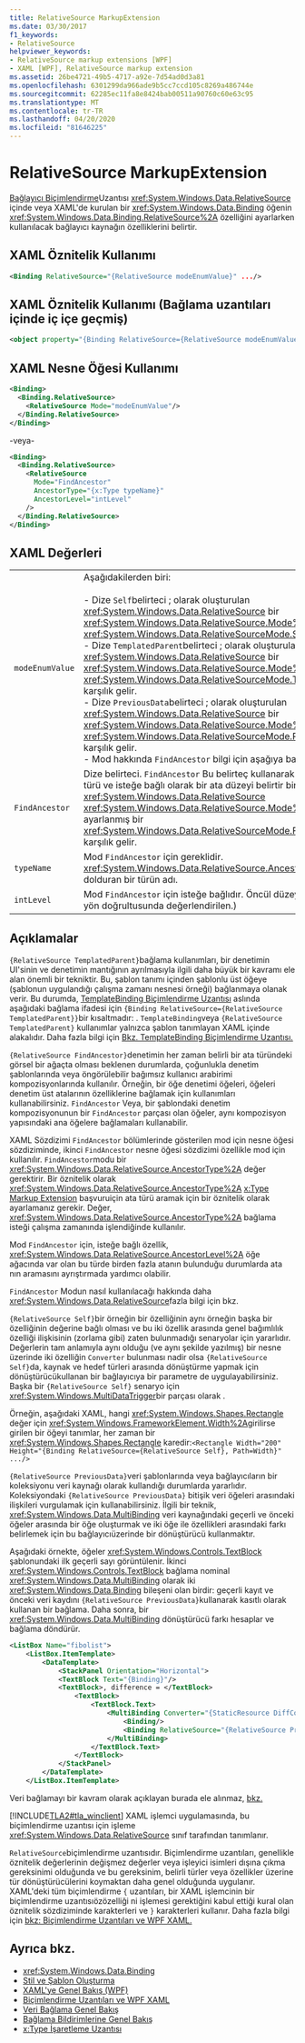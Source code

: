 ```yaml
---
title: RelativeSource MarkupExtension
ms.date: 03/30/2017
f1_keywords:
- RelativeSource
helpviewer_keywords:
- RelativeSource markup extensions [WPF]
- XAML [WPF], RelativeSource markup extension
ms.assetid: 26be4721-49b5-4717-a92e-7d54ad0d3a81
ms.openlocfilehash: 6301299da966ade9b5cc7ccd105c8269a486744e
ms.sourcegitcommit: 62285ec11fa8e8424bab00511a90760c60e63c95
ms.translationtype: MT
ms.contentlocale: tr-TR
ms.lasthandoff: 04/20/2020
ms.locfileid: "81646225"
---
```

# <a name="relativesource-markupextension"></a>RelativeSource MarkupExtension

[Bağlayıcı Biçimlendirme](binding-markup-extension.md)Uzantısı <xref:System.Windows.Data.RelativeSource> içinde veya XAML'de kurulan bir <xref:System.Windows.Data.Binding> öğenin <xref:System.Windows.Data.Binding.RelativeSource%2A> özelliğini ayarlarken kullanılacak bağlayıcı kaynağın özelliklerini belirtir.

## <a name="xaml-attribute-usage"></a>XAML Öznitelik Kullanımı

```xml
<Binding RelativeSource="{RelativeSource modeEnumValue}" .../>
```

## <a name="xaml-attribute-usage-nested-within-binding-extension"></a>XAML Öznitelik Kullanımı (Bağlama uzantıları içinde iç içe geçmiş)

```xml
<object property="{Binding RelativeSource={RelativeSource modeEnumValue} ...}" .../>
```

## <a name="xaml-object-element-usage"></a>XAML Nesne Öğesi Kullanımı

```xml
<Binding>
  <Binding.RelativeSource>
    <RelativeSource Mode="modeEnumValue"/>
  </Binding.RelativeSource>
</Binding>
```

-veya-

```xml
<Binding>
  <Binding.RelativeSource>
    <RelativeSource
      Mode="FindAncestor"
      AncestorType="{x:Type typeName}"
      AncestorLevel="intLevel"
    />
  </Binding.RelativeSource>
</Binding>
```

## <a name="xaml-values"></a>XAML Değerleri

|||
|-|-|
|`modeEnumValue`|Aşağıdakilerden biri:<br /><br /> - Dize `Self`belirteci ; olarak oluşturulan <xref:System.Windows.Data.RelativeSource> bir <xref:System.Windows.Data.RelativeSource.Mode%2A> özellik için <xref:System.Windows.Data.RelativeSourceMode.Self>ayarlanır karşılık gelir.<br />- Dize `TemplatedParent`belirteci ; olarak oluşturulan <xref:System.Windows.Data.RelativeSource> bir <xref:System.Windows.Data.RelativeSource.Mode%2A> özellik için <xref:System.Windows.Data.RelativeSourceMode.TemplatedParent>ayarlanır karşılık gelir.<br />- Dize `PreviousData`belirteci ; olarak oluşturulan <xref:System.Windows.Data.RelativeSource> bir <xref:System.Windows.Data.RelativeSource.Mode%2A> özellik için <xref:System.Windows.Data.RelativeSourceMode.PreviousData>ayarlanır karşılık gelir.<br />- Mod hakkında `FindAncestor` bilgi için aşağıya bakın.|
|`FindAncestor`|Dize belirteci. `FindAncestor` Bu belirteç kullanarak bir `RelativeSource` ata türü ve isteğe bağlı olarak bir ata düzeyi belirtir bir mod girer. Bu, kendi <xref:System.Windows.Data.RelativeSource> <xref:System.Windows.Data.RelativeSource.Mode%2A> özelliği olarak ayarlanmış bir <xref:System.Windows.Data.RelativeSourceMode.FindAncestor>olarak karşılık gelir.|
|`typeName`|Mod `FindAncestor` için gereklidir. <xref:System.Windows.Data.RelativeSource.AncestorType%2A> Özelliği dolduran bir türün adı.|
|`intLevel`|Mod `FindAncestor` için isteğe bağlıdır. Öncül düzeyi (Mantıksal ağaçta üst yön doğrultusunda değerlendirilen.)|

## <a name="remarks"></a>Açıklamalar

`{RelativeSource TemplatedParent}`bağlama kullanımları, bir denetimin UI'sinin ve denetimin mantığının ayrılmasıyla ilgili daha büyük bir kavramı ele alan önemli bir tekniktir. Bu, şablon tanımı içinden şablonlu üst öğeye (şablonun uygulandığı çalışma zamanı nesnesi örneği) bağlanmaya olanak verir. Bu durumda, [TemplateBinding Biçimlendirme Uzantısı](templatebinding-markup-extension.md) aslında aşağıdaki bağlama ifadesi için `{Binding RelativeSource={RelativeSource TemplatedParent}}`bir kısaltmadır: . `TemplateBinding`veya `{RelativeSource TemplatedParent}` kullanımlar yalnızca şablon tanımlayan XAML içinde alakalıdır. Daha fazla bilgi için [Bkz. TemplateBinding Biçimlendirme Uzantısı.](templatebinding-markup-extension.md)

`{RelativeSource FindAncestor}`denetimin her zaman belirli bir ata türündeki görsel bir ağaçta olması beklenen durumlarda, çoğunlukla denetim şablonlarında veya öngörülebilir bağımsız kullanıcı arabirimi kompozisyonlarında kullanılır. Örneğin, bir öğe denetimi öğeleri, öğeleri denetim üst atalarının özelliklerine bağlamak için kullanımları kullanabilirsiniz. `FindAncestor` Veya, bir şablondaki denetim kompozisyonunun bir `FindAncestor` parçası olan öğeler, aynı kompozisyon yapısındaki ana öğelere bağlamaları kullanabilir.

XAML Sözdizimi `FindAncestor` bölümlerinde gösterilen mod için nesne öğesi sözdiziminde, ikinci `FindAncestor` nesne öğesi sözdizimi özellikle mod için kullanılır. `FindAncestor`modu bir <xref:System.Windows.Data.RelativeSource.AncestorType%2A> değer gerektirir. Bir öznitelik olarak <xref:System.Windows.Data.RelativeSource.AncestorType%2A> [x:Type Markup Extension](../../../desktop-wpf/xaml-services/xtype-markup-extension.md) başvuruiçin ata türü aramak için bir öznitelik olarak ayarlamanız gerekir. Değer, <xref:System.Windows.Data.RelativeSource.AncestorType%2A> bağlama isteği çalışma zamanında işlendiğinde kullanılır.

Mod `FindAncestor` için, isteğe bağlı özellik, <xref:System.Windows.Data.RelativeSource.AncestorLevel%2A> öğe ağacında var olan bu türde birden fazla atanın bulunduğu durumlarda ata nın aramasını ayrıştırmada yardımcı olabilir.

`FindAncestor` Modun nasıl kullanılacağı hakkında daha <xref:System.Windows.Data.RelativeSource>fazla bilgi için bkz.

`{RelativeSource Self}`bir örneğin bir özelliğinin aynı örneğin başka bir özelliğinin değerine bağlı olması ve bu iki özellik arasında genel bağımlılık özelliği ilişkisinin (zorlama gibi) zaten bulunmadığı senaryolar için yararlıdır. Değerlerin tam anlamıyla aynı olduğu (ve aynı şekilde yazılmış) bir nesne üzerinde iki özelliğin `Converter` bulunması nadir olsa `{RelativeSource Self}`da, kaynak ve hedef türleri arasında dönüştürme yapmak için dönüştürücükullanan bir bağlayıcıya bir parametre de uygulayabilirsiniz. Başka bir `{RelativeSource Self}` senaryo için <xref:System.Windows.MultiDataTrigger>bir parçası olarak .

Örneğin, aşağıdaki XAML, hangi <xref:System.Windows.Shapes.Rectangle> değer için <xref:System.Windows.FrameworkElement.Width%2A>girilirse girilen bir öğeyi tanımlar, her zaman bir <xref:System.Windows.Shapes.Rectangle> karedir:`<Rectangle Width="200" Height="{Binding RelativeSource={RelativeSource Self}, Path=Width}" .../>`

`{RelativeSource PreviousData}`veri şablonlarında veya bağlayıcıların bir koleksiyonu veri kaynağı olarak kullandığı durumlarda yararlıdır. Koleksiyondaki `{RelativeSource PreviousData}` bitişik veri öğeleri arasındaki ilişkileri vurgulamak için kullanabilirsiniz. İlgili bir teknik, <xref:System.Windows.Data.MultiBinding> veri kaynağındaki geçerli ve önceki öğeler arasında bir öğe oluşturmak ve iki öğe ile özellikleri arasındaki farkı belirlemek için bu bağlayıcıüzerinde bir dönüştürücü kullanmaktır.

Aşağıdaki örnekte, öğeler <xref:System.Windows.Controls.TextBlock> şablonundaki ilk geçerli sayı görüntülenir. İkinci <xref:System.Windows.Controls.TextBlock> bağlama nominal <xref:System.Windows.Data.MultiBinding> olarak iki <xref:System.Windows.Data.Binding> bileşeni olan birdir: geçerli kayıt ve önceki veri kaydını `{RelativeSource PreviousData}`kullanarak kasıtlı olarak kullanan bir bağlama. Daha sonra, bir <xref:System.Windows.Data.MultiBinding> dönüştürücü farkı hesaplar ve bağlama döndürür.

```xml
<ListBox Name="fibolist">
    <ListBox.ItemTemplate>
        <DataTemplate>
            <StackPanel Orientation="Horizontal">
            <TextBlock Text="{Binding}"/>
            <TextBlock>, difference = </TextBlock>
                <TextBlock>
                    <TextBlock.Text>
                        <MultiBinding Converter="{StaticResource DiffConverter}">
                            <Binding/>
                            <Binding RelativeSource="{RelativeSource PreviousData}"/>
                        </MultiBinding>
                    </TextBlock.Text>
                </TextBlock>
            </StackPanel>
        </DataTemplate>
    </ListBox.ItemTemplate>
```

Veri bağlamayı bir kavram olarak açıklayan burada ele alınmaz, [bkz.](../../../desktop-wpf/data/data-binding-overview.md)

[!INCLUDE[TLA2#tla_winclient](../../../../includes/tla2sharptla-winclient-md.md)] XAML işlemci uygulamasında, bu biçimlendirme uzantısı için işleme <xref:System.Windows.Data.RelativeSource> sınıf tarafından tanımlanır.

`RelativeSource`biçimlendirme uzantısıdır. Biçimlendirme uzantıları, genellikle öznitelik değerlerinin değişmez değerler veya işleyici isimleri dışına çıkma gereksinimi olduğunda ve bu gereksinim, belirli türler veya özellikler üzerine tür dönüştürücülerini koymaktan daha genel olduğunda uygulanır. XAML'deki tüm biçimlendirme `{` uzantıları, bir XAML işlemcinin bir biçimlendirme uzantısıözözelliği ni işlemesi gerektiğini kabul ettiği kural olan öznitelik sözdiziminde karakterleri ve `}` karakterleri kullanır. Daha fazla bilgi için [bkz: Biçimlendirme Uzantıları ve WPF XAML.](markup-extensions-and-wpf-xaml.md)

## <a name="see-also"></a>Ayrıca bkz.

- <xref:System.Windows.Data.Binding>
- [Stil ve Şablon Oluşturma](../../../desktop-wpf/fundamentals/styles-templates-overview.md)
- [XAML'ye Genel Bakış (WPF)](../../../desktop-wpf/fundamentals/xaml.md)
- [Biçimlendirme Uzantıları ve WPF XAML](markup-extensions-and-wpf-xaml.md)
- [Veri Bağlama Genel Bakış](../../../desktop-wpf/data/data-binding-overview.md)
- [Bağlama Bildirimlerine Genel Bakış](../data/binding-declarations-overview.md)
- [x:Type İşaretleme Uzantısı](../../../desktop-wpf/xaml-services/xtype-markup-extension.md)
